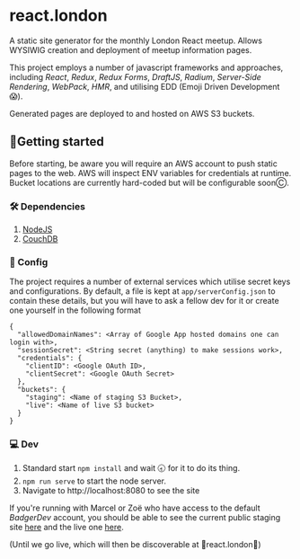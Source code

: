 # react.london
A static site generator for the monthly London React meetup. Allows WYSIWIG creation and deployment of meetup information pages.

This project employs a number of javascript frameworks and approaches, including _React_, _Redux_, _Redux Forms_, _DraftJS_, _Radium_, _Server-Side Rendering_, _WebPack_, _HMR_, and utilising EDD (Emoji Driven Development 😱).

Generated pages are deployed to and hosted on AWS S3 buckets.

## 🏃Getting started
Before starting, be aware you will require an AWS account to push static pages to the web. AWS will inspect ENV variables for credentials at runtime. Bucket locations are currently hard-coded but will be configurable soonⒸ.

### 🛠 Dependencies
1. [NodeJS](https://nodejs.org/en/)
2. [CouchDB](http://couchdb.apache.org/)

### 🔬 Config
The project requires a number of external services which utilise secret keys and configurations. By default, a file is kept at `app/serverConfig.json` to contain these details, but you will have to ask a fellow dev for it or create one yourself in the following format

```
{
  "allowedDomainNames": <Array of Google App hosted domains one can login with>,
  "sessionSecret": <String secret (anything) to make sessions work>,
  "credentials": {
    "clientID": <Google OAuth ID>,
    "clientSecret": <Google OAuth Secret>
  },
  "buckets": {
    "staging": <Name of staging S3 Bucket>,
    "live": <Name of live S3 bucket>
  }
}

```

### 💻 Dev
1. Standard start
``` npm install ```
and wait 🕣 for it to do its thing.
2. `npm run serve` to start the node server.
3. Navigate to http://localhost:8080 to see the site

If you're running with Marcel or Zoë who have access to the default *BadgerDev* account, you should be able to see the current public staging site [here](http://london.react.live.s3-website-eu-west-1.amazonaws.com/) and the live one [here](http://london.react.dev.s3-website-eu-west-1.amazonaws.com/).

(Until we go live, which will then be discoverable at 🌟react.london🌟)
